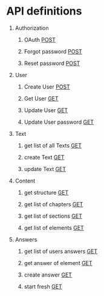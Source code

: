 # API definitions

1. Authorization

    1. OAuth
    [POST](api/auth/oauth_post.md)

    2. Forgot password
    [POST](api/auth/password_email_post.md)
    
    3. Reset password
    [POST](api/auth/password_reset_post.md)
    

2. User
    1. Create User
    [POST](api/user/create.md)
    2. Get User
    [GET](api/user/get.md)
    3. Update User
    [GET](api/user/update.md)
    
    4. Update User password
    [GET](api/user/update.md)
    
2. Text

    1. get list of all Texts
    [GET](api/text/get_list.md)
    
    2. create Text
    [GET](api/text/create.md)
    
    3. update Text
    [GET](api/text/update.md)
    
3. Content

    1. get structure
    [GET](api/content/get_structure.md)

    2. get list of chapters
    [GET](api/content/get_chapters.md)
    
    3. get list of sections
    [GET](api/content/get_sections.md)
    
    4. get list of elements
    [GET](api/content/get_elements.md)
    
4. Answers

    1. get list of users answers
    [GET](api/answer/get_list.md)

    2. get answer of element
    [GET](api/answer/get.md)
    
    3. create answer
    [GET](api/answer/update.md)
    
    4. start fresh
    [GET](api/answer/reset.md)
